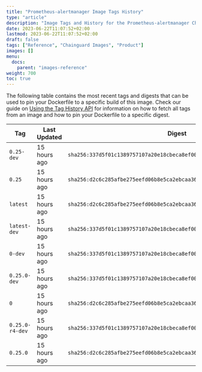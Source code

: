 ```yaml
---
title: "Prometheus-alertmanager Image Tags History"
type: "article"
description: "Image Tags and History for the Prometheus-alertmanager Chainguard Image"
date: 2023-06-22T11:07:52+02:00
lastmod: 2023-06-22T11:07:52+02:00
draft: false
tags: ["Reference", "Chainguard Images", "Product"]
images: []
menu:
  docs:
    parent: "images-reference"
weight: 700
toc: true
---
```


The following table contains the most recent tags and digests that can be used to pin your Dockerfile to a specific build of this image. Check our guide on [Using the Tag History API](/chainguard/chainguard-images/using-the-tag-history-api/) for information on how to fetch all tags from an image and how to pin your Dockerfile to a specific digest.

| Tag             | Last Updated | Digest                                                                    |
|-----------------|--------------|---------------------------------------------------------------------------|
| `0.25-dev`      | 15 hours ago | `sha256:337d5f01c1389757107a20e18cbeca8ef00775de65088297eb368cbb1c394866` |
| `0.25`          | 15 hours ago | `sha256:d2c6c285afbe275eefd06b8e5ca2ebcaa360a03aac60e5bb87521d61789b2f2d` |
| `latest`        | 15 hours ago | `sha256:d2c6c285afbe275eefd06b8e5ca2ebcaa360a03aac60e5bb87521d61789b2f2d` |
| `latest-dev`    | 15 hours ago | `sha256:337d5f01c1389757107a20e18cbeca8ef00775de65088297eb368cbb1c394866` |
| `0-dev`         | 15 hours ago | `sha256:337d5f01c1389757107a20e18cbeca8ef00775de65088297eb368cbb1c394866` |
| `0.25.0-dev`    | 15 hours ago | `sha256:337d5f01c1389757107a20e18cbeca8ef00775de65088297eb368cbb1c394866` |
| `0`             | 15 hours ago | `sha256:d2c6c285afbe275eefd06b8e5ca2ebcaa360a03aac60e5bb87521d61789b2f2d` |
| `0.25.0-r4-dev` | 15 hours ago | `sha256:337d5f01c1389757107a20e18cbeca8ef00775de65088297eb368cbb1c394866` |
| `0.25.0`        | 15 hours ago | `sha256:d2c6c285afbe275eefd06b8e5ca2ebcaa360a03aac60e5bb87521d61789b2f2d` |
